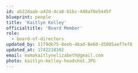 ```yaml
---
id: ab22daab-a42d-4ca8-b1bc-448af0e5445f
blueprint: people
title: 'Kaitlyn Kelley'
officialtitle: 'Board Member'
role:
  - board-of-directors
updated_by: 1179db75-8eeb-4bad-8e60-d5005aef7ef8
updated_at: 1742218302
email: mamakaitlynelizabeth@gmail.com
photo: kaitlyn-kelley-headshot.JPG
---
```

